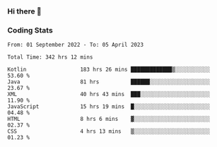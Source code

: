 ### Hi there 👋

<!--
**Girrafeec/girrafeec** is a ✨ _special_ ✨ repository because its `README.md` (this file) appears on your GitHub profile.

Here are some ideas to get you started:

- 🔭 I’m currently working on ...
- 🌱 I’m currently learning ...
- 👯 I’m looking to collaborate on ...
- 🤔 I’m looking for help with ...
- 💬 Ask me about ...
- 📫 How to reach me: ...
- 😄 Pronouns: ...
- ⚡ Fun fact: ...
-->

### Coding Stats
<!--START_SECTION:waka-->

```text
From: 01 September 2022 - To: 05 April 2023

Total Time: 342 hrs 12 mins

Kotlin                 183 hrs 26 mins █████████████▒░░░░░░░░░░░   53.60 %
Java                   81 hrs          ██████░░░░░░░░░░░░░░░░░░░   23.67 %
XML                    40 hrs 43 mins  ███░░░░░░░░░░░░░░░░░░░░░░   11.90 %
JavaScript             15 hrs 19 mins  █░░░░░░░░░░░░░░░░░░░░░░░░   04.48 %
HTML                   8 hrs 6 mins    ▓░░░░░░░░░░░░░░░░░░░░░░░░   02.37 %
CSS                    4 hrs 13 mins   ▒░░░░░░░░░░░░░░░░░░░░░░░░   01.23 %
```

<!--END_SECTION:waka-->
